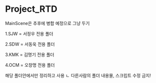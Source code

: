 # Project_RTD

MainScene은 추후에 병합 예정으로 그냥 두기


1.SJW = 서정우 전용 폴더

2.SDW = 서동욱 전용 폴더

3.KMK = 김명기 전용 폴더

4.OCM = 오창명 전용 폴더



해당 폴더안에서만 정리하고 사용
ㄴ 다른사람의 폴더 내용물, 스크립트 수정 금지!
